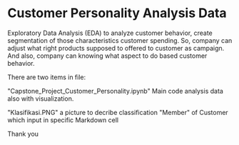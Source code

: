 # Customer Personality Analysis Data

Exploratory Data Analysis (EDA) to analyze customer behavior, create segmentation of those characteristics customer spending. So, company can adjust what right products supposed to offered to customer as campaign. And also, company can knowing what aspect to do based customer behavior.

There are two items in file:

"Capstone_Project_Customer_Personality.ipynb" Main code analysis data also with visualization.

"Klasifikasi.PNG" a picture to decribe classification "Member" of Customer which input in specific Markdown cell 

Thank you
